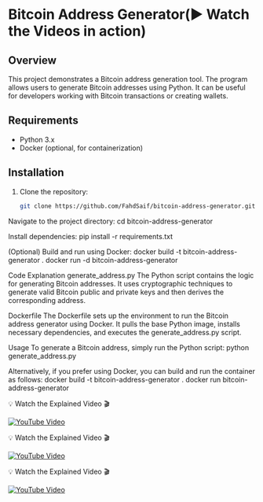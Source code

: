 # Bitcoin Address Generator(▶️ Watch the Videos in action)

## Overview

This project demonstrates a Bitcoin address generation tool. The program allows users to generate Bitcoin addresses using Python. It can be useful for developers working with Bitcoin transactions or creating wallets.

## Requirements

- Python 3.x
- Docker (optional, for containerization)

## Installation

1. Clone the repository:
   ```bash
   git clone https://github.com/FahdSaif/bitcoin-address-generator.git


Navigate to the project directory:
cd bitcoin-address-generator

Install dependencies:
pip install -r requirements.txt

(Optional) Build and run using Docker:
docker build -t bitcoin-address-generator .
docker run -d bitcoin-address-generator

Code Explanation
generate_address.py
The Python script contains the logic for generating Bitcoin addresses. It uses cryptographic techniques to generate valid Bitcoin public and private keys and then derives the corresponding address.

Dockerfile
The Dockerfile sets up the environment to run the Bitcoin address generator using Docker. It pulls the base Python image, installs necessary dependencies, and executes the generate_address.py script.

Usage
To generate a Bitcoin address, simply run the Python script:
python generate_address.py

Alternatively, if you prefer using Docker, you can build and run the container as follows:
docker build -t bitcoin-address-generator .
docker run bitcoin-address-generator


💡 Watch the Explained Video 🎬  

[![YouTube Video](https://img.youtube.com/vi/jwzZEI43c_M/0.jpg)](https://youtu.be/jwzZEI43c_M)

💡 Watch the Explained Video 🎬   

[![YouTube Video](https://img.youtube.com/vi/C7_kObP1MOE/0.jpg)](https://www.youtube.com/watch?v=C7_kObP1MOE)

💡 Watch the Explained Video 🎬  

[![YouTube Video](https://i3.ytimg.com/vi/lWY_tPMfNW0/hqdefault.jpg)](https://www.youtube.com/watch?v=lWY_tPMfNW0)




